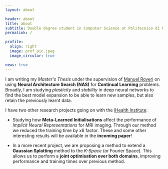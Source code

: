 ```yaml
---
layout: about

header: about
title: about
subtitle: Double degree student in Computer Science at Politecnico di Milano
permalink: /

profile:
  align: right
  image: prof_pic.jpeg
  image_circular: true

news: true
---
```


I am writing my _Master's Thesis_ under the supervision of [Manuel Roveri](https://roveri.faculty.polimi.it) on using **Neural Architecture Search (NAS)** for **Continual Learning** problems. Broadly, I am studying _plasticity_ and _stability_ in deep neural networks to find the best model expansion to be able to learn new samples, but also retain the previously learnt data.

I have two other research projects going on with the [iHealth Institute](https://i-health.cl):

- Studying how **Meta-Learned Initialisations** affect the performance of _Implicit Neural Representations_ for MRI imaging. Through our method we reduced the training time by x6 factor. These and some other interesting results will be available in the **incoming paper**!

- In a more recent project, we are proposing a method to extend a **Gaussian Splatting** method to the _K-Space_ (or Fourier Space). This allows us to perform a **joint optimisation over both domains**, improving performance and training times over previous method.
